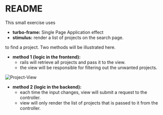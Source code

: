 # README
This small exercise uses

- **turbo-frame:** Single Page Application effect
- **stimulus:** render a list of projects on the search page.

to find a project. Two methods will be illustrated here.

- **method 1 (logic in the frontend):**
    - rails will retrieve all projects and pass it to the view.
    - the view will be responsible for filtering out the unwanted projects.
  
![Project-View](https://github.com/anthonybchung/hotwire_search/assets/99620815/fb2b5d3c-9ef5-425e-b738-be11cfe528bc)
  
- **method 2 (logic in the backend):**
  - each time the input changes, view will submit a request to the controller.
  - view will only render the list of projects that is passed to it from the controller.



